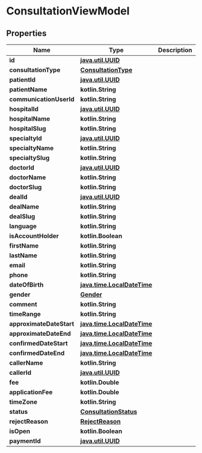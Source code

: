 
# ConsultationViewModel

## Properties
Name | Type | Description | Notes
------------ | ------------- | ------------- | -------------
**id** | [**java.util.UUID**](java.util.UUID.md) |  |  [optional]
**consultationType** | [**ConsultationType**](ConsultationType.md) |  |  [optional]
**patientId** | [**java.util.UUID**](java.util.UUID.md) |  |  [optional]
**patientName** | **kotlin.String** |  |  [optional]
**communicationUserId** | **kotlin.String** |  |  [optional]
**hospitalId** | [**java.util.UUID**](java.util.UUID.md) |  |  [optional]
**hospitalName** | **kotlin.String** |  |  [optional]
**hospitalSlug** | **kotlin.String** |  |  [optional]
**specialtyId** | [**java.util.UUID**](java.util.UUID.md) |  |  [optional]
**specialtyName** | **kotlin.String** |  |  [optional]
**specialtySlug** | **kotlin.String** |  |  [optional]
**doctorId** | [**java.util.UUID**](java.util.UUID.md) |  |  [optional]
**doctorName** | **kotlin.String** |  |  [optional]
**doctorSlug** | **kotlin.String** |  |  [optional]
**dealId** | [**java.util.UUID**](java.util.UUID.md) |  |  [optional]
**dealName** | **kotlin.String** |  |  [optional]
**dealSlug** | **kotlin.String** |  |  [optional]
**language** | **kotlin.String** |  |  [optional]
**isAccountHolder** | **kotlin.Boolean** |  |  [optional]
**firstName** | **kotlin.String** |  |  [optional]
**lastName** | **kotlin.String** |  |  [optional]
**email** | **kotlin.String** |  |  [optional]
**phone** | **kotlin.String** |  |  [optional]
**dateOfBirth** | [**java.time.LocalDateTime**](java.time.OffsetDateTime.md) |  |  [optional]
**gender** | [**Gender**](Gender.md) |  |  [optional]
**comment** | **kotlin.String** |  |  [optional]
**timeRange** | **kotlin.String** |  |  [optional]
**approximateDateStart** | [**java.time.LocalDateTime**](java.time.OffsetDateTime.md) |  |  [optional]
**approximateDateEnd** | [**java.time.LocalDateTime**](java.time.OffsetDateTime.md) |  |  [optional]
**confirmedDateStart** | [**java.time.LocalDateTime**](java.time.OffsetDateTime.md) |  |  [optional]
**confirmedDateEnd** | [**java.time.LocalDateTime**](java.time.OffsetDateTime.md) |  |  [optional]
**callerName** | **kotlin.String** |  |  [optional]
**callerId** | [**java.util.UUID**](java.util.UUID.md) |  |  [optional]
**fee** | **kotlin.Double** |  |  [optional]
**applicationFee** | **kotlin.Double** |  |  [optional]
**timeZone** | **kotlin.String** |  |  [optional]
**status** | [**ConsultationStatus**](ConsultationStatus.md) |  |  [optional]
**rejectReason** | [**RejectReason**](RejectReason.md) |  |  [optional]
**isOpen** | **kotlin.Boolean** |  |  [optional]
**paymentId** | [**java.util.UUID**](java.util.UUID.md) |  |  [optional]



